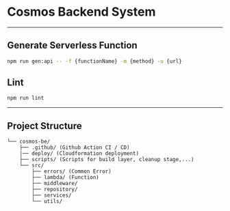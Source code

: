 # Cosmos Backend System

---

## Generate Serverless Function

```bash
npm run gen:api -- -f {functionName} -m {method} -u {url}
```

## Lint

```bash
npm run lint
```

---

## Project Structure
```
└── cosmos-be/
    ├── .github/ (Github Action CI / CD) 
    |── deploy/ (Cloudformation deployment)
    ├── scripts/ (Scripts for build layer, cleanup stage,...)
    └── src/
        ├── errors/ (Common Error)
        ├── lambda/ (Function)
        ├── middleware/
        ├── repository/
        ├── services/
        └── utils/
```

